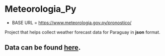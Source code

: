 # Meteorologia_Py

- BASE URL = https://www.meteorologia.gov.py/pronostico/

Project that helps collect weather forecast data for Paraguay in **json** format.

## Data can be found [here](/src/data/).
